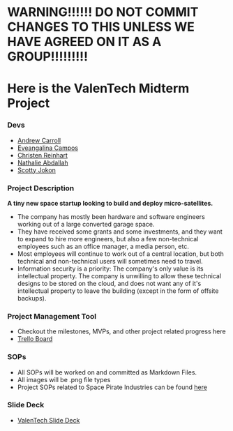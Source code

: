 # WARNING!!!!!!  DO NOT COMMIT CHANGES TO THIS UNLESS WE HAVE AGREED ON IT AS A GROUP!!!!!!!!!

# Here is the ValenTech Midterm Project

### Devs

- [Andrew Carroll](https://github.com/iAmAndrewCarroll)
- [Eveangalina Campos](https://github.com/Eveangalina)
- [Christen Reinhart](https://github.com/christen-reinhart)
- [Nathalie Abdallah](https://github.com/nataliabdallah)
- [Scotty Jokon](https://github.com/SteezyLoh)

### Project Description

**A tiny new space startup looking to build and deploy micro-satellites.**
- The company has mostly been hardware and software engineers working out of a large converted garage space.
- They have received some grants and some investments, and they want to expand to hire more engineers, but also a few non-technical employees such as an office manager, a media person, etc.
- Most employees will continue to work out of a central location, but both technical and non-technical users will sometimes need to travel.
- Information security is a priority: The company's only value is its intellectual property. The company is unwilling to allow these technical designs to be stored on the cloud, and does not want any of it's intellectual property to leave the building (except in the form of offsite backups).

### Project Management Tool

- Checkout the milestones, MVPs, and other project related progress here
- [Trello Board](https://trello.com/b/3tjWW9Ub/201-group-project)

### SOPs

- All SOPs will be worked on and committed as Markdown Files.  
- All images will be .png file types
- Project SOPs related to Space Pirate Industries can be found [here](sop.md)

### Slide Deck

- [ValenTech Slide Deck](https://docs.google.com/presentation/d/1kU41nfRd3NGU-itEinPWKOvGyyLmnkbF5OAuA6VdIgU/edit#slide=id.g2a928df11dc_1_0)


